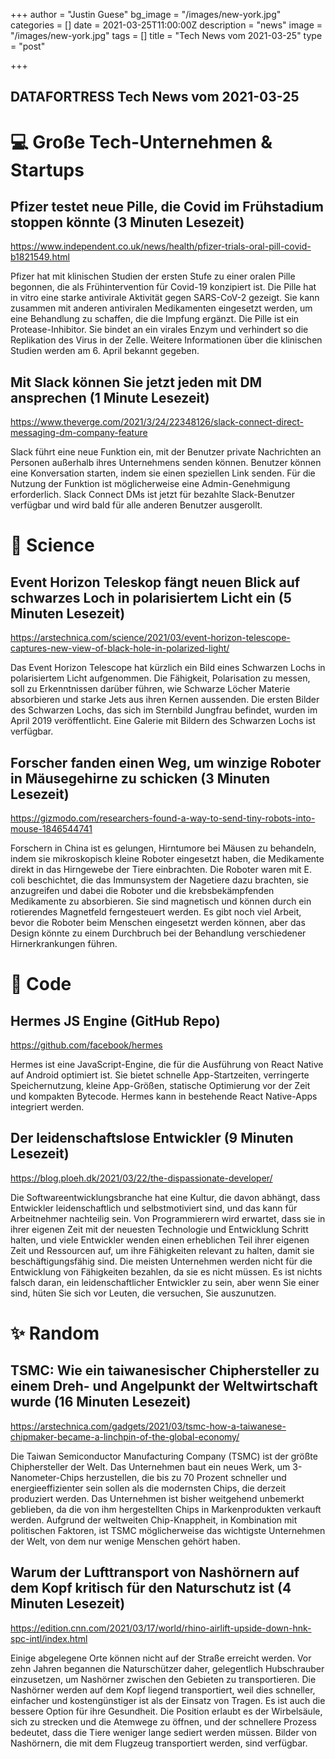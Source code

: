 +++
author = "Justin Guese"
bg_image = "/images/new-york.jpg"
categories = []
date = 2021-03-25T11:00:00Z
description = "news"
image = "/images/new-york.jpg"
tags = []
title = "Tech News vom 2021-03-25"
type = "post"

+++

        
## DATAFORTRESS Tech News vom 2021-03-25

# 💻 Große Tech-Unternehmen & Startups

## Pfizer testet neue Pille, die Covid im Frühstadium stoppen könnte (3 Minuten Lesezeit)

https://www.independent.co.uk/news/health/pfizer-trials-oral-pill-covid-b1821549.html

Pfizer hat mit klinischen Studien der ersten Stufe zu einer oralen Pille begonnen, die als Frühintervention für Covid-19 konzipiert ist. Die Pille hat in vitro eine starke antivirale Aktivität gegen SARS-CoV-2 gezeigt. Sie kann zusammen mit anderen antiviralen Medikamenten eingesetzt werden, um eine Behandlung zu schaffen, die die Impfung ergänzt. Die Pille ist ein Protease-Inhibitor. Sie bindet an ein virales Enzym und verhindert so die Replikation des Virus in der Zelle. Weitere Informationen über die klinischen Studien werden am 6. April bekannt gegeben.

## Mit Slack können Sie jetzt jeden mit DM ansprechen (1 Minute Lesezeit)

https://www.theverge.com/2021/3/24/22348126/slack-connect-direct-messaging-dm-company-feature

Slack führt eine neue Funktion ein, mit der Benutzer private Nachrichten an Personen außerhalb ihres Unternehmens senden können. Benutzer können eine Konversation starten, indem sie einen speziellen Link senden. Für die Nutzung der Funktion ist möglicherweise eine Admin-Genehmigung erforderlich. Slack Connect DMs ist jetzt für bezahlte Slack-Benutzer verfügbar und wird bald für alle anderen Benutzer ausgerollt.

# 🧪 Science

## Event Horizon Teleskop fängt neuen Blick auf schwarzes Loch in polarisiertem Licht ein (5 Minuten Lesezeit)

https://arstechnica.com/science/2021/03/event-horizon-telescope-captures-new-view-of-black-hole-in-polarized-light/

Das Event Horizon Telescope hat kürzlich ein Bild eines Schwarzen Lochs in polarisiertem Licht aufgenommen. Die Fähigkeit, Polarisation zu messen, soll zu Erkenntnissen darüber führen, wie Schwarze Löcher Materie absorbieren und starke Jets aus ihren Kernen aussenden. Die ersten Bilder des Schwarzen Lochs, das sich im Sternbild Jungfrau befindet, wurden im April 2019 veröffentlicht. Eine Galerie mit Bildern des Schwarzen Lochs ist verfügbar.

## Forscher fanden einen Weg, um winzige Roboter in Mäusegehirne zu schicken (3 Minuten Lesezeit)

https://gizmodo.com/researchers-found-a-way-to-send-tiny-robots-into-mouse-1846544741

Forschern in China ist es gelungen, Hirntumore bei Mäusen zu behandeln, indem sie mikroskopisch kleine Roboter eingesetzt haben, die Medikamente direkt in das Hirngewebe der Tiere einbrachten. Die Roboter waren mit E. coli beschichtet, die das Immunsystem der Nagetiere dazu brachten, sie anzugreifen und dabei die Roboter und die krebsbekämpfenden Medikamente zu absorbieren. Sie sind magnetisch und können durch ein rotierendes Magnetfeld ferngesteuert werden. Es gibt noch viel Arbeit, bevor die Roboter beim Menschen eingesetzt werden können, aber das Design könnte zu einem Durchbruch bei der Behandlung verschiedener Hirnerkrankungen führen.

# 💾 Code

## Hermes JS Engine (GitHub Repo)

https://github.com/facebook/hermes

Hermes ist eine JavaScript-Engine, die für die Ausführung von React Native auf Android optimiert ist. Sie bietet schnelle App-Startzeiten, verringerte Speichernutzung, kleine App-Größen, statische Optimierung vor der Zeit und kompakten Bytecode. Hermes kann in bestehende React Native-Apps integriert werden.

## Der leidenschaftslose Entwickler (9 Minuten Lesezeit)

https://blog.ploeh.dk/2021/03/22/the-dispassionate-developer/

Die Softwareentwicklungsbranche hat eine Kultur, die davon abhängt, dass Entwickler leidenschaftlich und selbstmotiviert sind, und das kann für Arbeitnehmer nachteilig sein. Von Programmierern wird erwartet, dass sie in ihrer eigenen Zeit mit der neuesten Technologie und Entwicklung Schritt halten, und viele Entwickler wenden einen erheblichen Teil ihrer eigenen Zeit und Ressourcen auf, um ihre Fähigkeiten relevant zu halten, damit sie beschäftigungsfähig sind. Die meisten Unternehmen werden nicht für die Entwicklung von Fähigkeiten bezahlen, da sie es nicht müssen. Es ist nichts falsch daran, ein leidenschaftlicher Entwickler zu sein, aber wenn Sie einer sind, hüten Sie sich vor Leuten, die versuchen, Sie auszunutzen.

# ✨ Random

## TSMC: Wie ein taiwanesischer Chiphersteller zu einem Dreh- und Angelpunkt der Weltwirtschaft wurde (16 Minuten Lesezeit)

https://arstechnica.com/gadgets/2021/03/tsmc-how-a-taiwanese-chipmaker-became-a-linchpin-of-the-global-economy/

Die Taiwan Semiconductor Manufacturing Company (TSMC) ist der größte Chiphersteller der Welt. Das Unternehmen baut ein neues Werk, um 3-Nanometer-Chips herzustellen, die bis zu 70 Prozent schneller und energieeffizienter sein sollen als die modernsten Chips, die derzeit produziert werden. Das Unternehmen ist bisher weitgehend unbemerkt geblieben, da die von ihm hergestellten Chips in Markenprodukten verkauft werden. Aufgrund der weltweiten Chip-Knappheit, in Kombination mit politischen Faktoren, ist TSMC möglicherweise das wichtigste Unternehmen der Welt, von dem nur wenige Menschen gehört haben.

## Warum der Lufttransport von Nashörnern auf dem Kopf kritisch für den Naturschutz ist (4 Minuten Lesezeit)

https://edition.cnn.com/2021/03/17/world/rhino-airlift-upside-down-hnk-spc-intl/index.html

Einige abgelegene Orte können nicht auf der Straße erreicht werden. Vor zehn Jahren begannen die Naturschützer daher, gelegentlich Hubschrauber einzusetzen, um Nashörner zwischen den Gebieten zu transportieren. Die Nashörner werden auf dem Kopf liegend transportiert, weil dies schneller, einfacher und kostengünstiger ist als der Einsatz von Tragen. Es ist auch die bessere Option für ihre Gesundheit. Die Position erlaubt es der Wirbelsäule, sich zu strecken und die Atemwege zu öffnen, und der schnellere Prozess bedeutet, dass die Tiere weniger lange sediert werden müssen. Bilder von Nashörnern, die mit dem Flugzeug transportiert werden, sind verfügbar.
